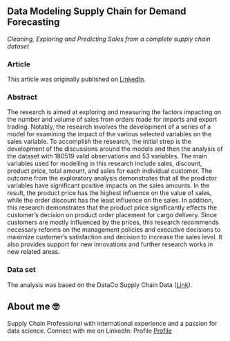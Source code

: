 ## Data Modeling Supply Chain for Demand Forecasting
*Cleaning, Exploring and Predicting Sales from a complete supply chain dataset*

### Article
This article was originally published on [LinkedIn](https://www.linkedin.com/posts/victorkharvey_data-modeling-factors-affecting-sales-activity-7113578835991785473-02I-?utm_source=share&utm_medium=member_desktop).

### Abstract
The research is aimed at exploring and measuring the factors impacting on the number and volume of sales from orders made for imports and export trading. Notably, the research involves the development of a series of a model for examining the impact of the various selected variables on the sales variable. To accomplish the research, the initial strep is the development of the discussions around the models and then the analysis of the dataset with 180519 valid observations and 53 variables. The main variables used for modelling in this research include sales, discount, product price, total amount, and sales for each individual customer. The outcome from the exploratory analysis demonstrates that all the predictor variables have significant positive impacts on the sales amounts. In the result, the product price has the highest influence on the value of sales, while the order discount has the least influence on the sales. In addition, this research demonstrates that the product price significantly effects the customer’s decision on product order placement for cargo delivery. Since customers are mostly influenced by the prices, this research recommends necessary reforms on the management policies and executive decisions to maximize customer’s satisfaction and decision to increase the sales level. It also provides support for new innovations and further research works in new related areas.

### Data set
The analysis was based on the DataCo Supply Chain Data ([Link](
https://www.kaggle.com/datasets/shashwatwork/dataco-smart-supply-chain-for-big-data-analysis)).


## About me 🤓
Supply Chain Professional with international experience and a passion for data science. 
Connect with me on LinkedIn: Profile [Profile](https://www.linkedin.com/in/victorkharvey/) 




